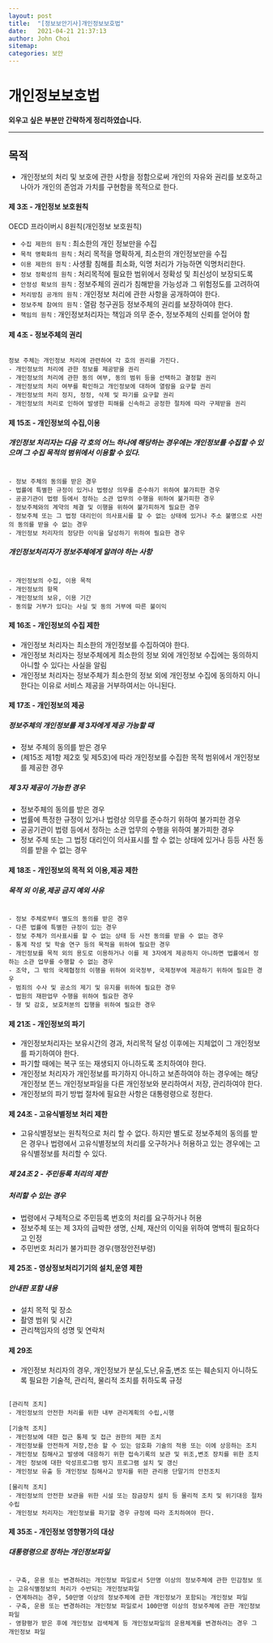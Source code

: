 ```yaml
---
layout: post
title:  "[정보보안기사]개인정보보호법"
date:   2021-04-21 21:37:13
author: John Choi
sitemap:
categories: 보안
---
```


# 개인정보보호법

__외우고 싶은 부분만 간략하게 정리하였습니다.__

---
## 목적
- 개인정보의 처리 및 보호에 관한 사항을 정함으로써 개인의 자유와 권리를 보호하고 나아가 개인의 존엄과 가치를 구현함을 목적으로 한다.

#### 제 3조 - 개인정보 보호원칙

OECD 프라이버시 8원칙(개인정보 보호원칙)
- `수집 제한의 원칙` : 최소한의 개인 정보만을 수집
- `목적 명확화의 원칙` : 처리 목적을 명확하게, 최소한의 개인정보만을 수집
- `이용 제한의 원칙` : 사생활 침해를 최소화, 익명 처리가 가능하면 익명처리한다.
- `정보 정확성의 원칙` : 처리목적에 필요한 범위에서 정확성 및 최신성이 보장되도록
- `안정성 확보의 원칙` : 정보주체의 권리가 침해받을 가능성과 그 위험정도를 고려하여
- `처리방침 공개의 원칙` : 개인정보 처리에 관한 사항을 공개하여야 한다.
- `정보주체 참여의 원칙` : 열람 청구권등 정보주체의 권리를 보장하여야 한다.
- `책임의 원칙` : 개인정보처리자는 책임과 의무 준수, 정보주체의 신뢰를 얻어야 함

#### 제 4조 - 정보주체의 권리

```

정보 주체는 개인정보 처리에 관련하여 각 호의 권리를 가진다.
- 개인정보의 처리에 관한 정보를 제공받을 권리
- 개인정보의 처리에 관한 동의 여부, 동의 범위 등을 선택하고 결정할 권리
- 개인정보의 처리 여부를 확인하고 개인정보에 대하여 열람을 요구할 권리
- 개인정보의 처리 정지, 정정, 삭제 및 파기를 요구할 권리
- 개인정보의 처리로 인하여 발생한 피해를 신속하고 공정한 절차에 따라 구제받을 권리

```

#### 제 15조 - 개인정보의 수집,이용

##### 개인정보 처리자는 다음 각 호의 어느 하나에 해당하는 경우에는 개인정보를 수집할 수 있으며 그 수집 목적의 범위에서 이용할 수 있다.
```

- 정보 주체의 동의를 받은 경우
- 법률에 특별한 규정이 있거나 법령상 의무를 준수하기 위하여 불가피한 경우
- 공공기관이 법령 등에서 정하는 소관 업무의 수행을 위하여 불가피한 경우
- 정보주체와의 계약의 체결 및 이행을 위하여 불가피하게 필요한 경우
- 정보주체 또는 그 법정 대리인이 의사표시를 할 수 없는 상태에 있거나 주소 불명으로 사전의 동의를 받을 수 없는 경우
- 개인정보 처리자의 정당한 이익을 달성하기 위하여 필요한 경우

```

##### 개인정보처리자가 정보주체에게 알려야 하는 사항
```

- 개인정보의 수집, 이용 목적
- 개인정보의 항목
- 개인정보의 보유, 이용 기간
- 동의할 거부가 있다는 사실 및 동의 거부에 따른 불이익

```

#### 제 16조 - 개인정보의 수집 제한
- 개인정보 처리자는 최소한의 개인정보를 수집하여야 한다.
- 개인정보 처리자는 정보주체에게 최소한의 정보 외에 개인정보 수집에는 동의하지 아니할 수 있다는 사실을 알림
- 개인정보 처리자는 정보주체가 최소한의 정보 외에 개인정보 수집에 동의하지 아니한다는 이유로 서비스 제공을 거부하여서는 아니된다.

#### 제 17조 - 개인정보의 제공
##### 정보주체의 개인정보를 제 3자에게 제공 가능할 때
- 정보 주체의 동의를 받은 경우
- (제15조 제1항 제2호 및 제5호)에 따라 개인정보를 수집한 목적 범위에서 개인정보를 제공한 경우

##### 제 3자 제공이 가능한 경우
- 정보주체의 동의를 받은 경우
- 법률에 특정한 규정이 있거나 법령상 의무를 준수하기 위하여 불가피한 경우
- 공공기관이 법령 등에서 정하는 소관 업무의 수행을 위하여 불가피한 경우
- 정보 주체 또는 그 법정 대리인이 의사표시를 할 수 없는 상태에 있거나 등등 사전 동의를 받을 수 없는 경우

#### 제 18조 - 개인정보의 목적 외 이용,제공 제한
##### 목적 외 이용,제공 금지 예외 사유
```

- 정보 주체로부터 별도의 동의를 받은 경우
- 다른 법률에 특별한 규정이 있는 경우
- 정보 주체가 의사표시를 할 수 없는 상태 등 사전 동의를 받을 수 없는 경우
- 통계 작성 및 학술 연구 등의 목적을 위하여 필요한 경우
- 개인정보를 목적 외의 용도로 이용하거나 이를 제 3자에게 제공하지 아니하면 법률에서 정하는 소관 업무를 수행할 수 없는 경우
- 조약, 그 밖의 국제협정의 이행을 위하여 외국정부, 국제정부에 제공하기 위하여 필요한 경우
- 범죄의 수사 및 공소의 제기 및 유지를 위하여 필요한 경우
- 법원의 재판업무 수행을 위하여 필요한 경우
- 형 및 감호, 보호처분의 집행을 위하여 필요한 경우

```


#### 제 21조 - 개인정보의 파기
- 개인정보처리자는 보유시간의 경과, 처리목적 달성 이후에는 지체없이 그 개인정보를 파기하여야 한다.
- 파기할 때에는 복구 또는 재생되지 아니하도록 조치하여야 한다.
- 개인정보 처리자가 개인정보를 파기하지 아니하고 보존하여야 하는 경우에는 해당 개인정보 똔느 개인정보파일을 다른 개인정보와 분리하여서 저장, 관리하여야 한다.
- 개인정보의 파기 방법 절차에 필요한 사항은 대통령령으로 정한다.

#### 제 24조 - 고유식별정보 처리 제한
- 고유식별정보는 원칙적으로 처리 할 수 없다. 하지만 별도로 정보주체의 동의를 받은 경우나 법령에서 고유식별정보의 처리를 오구하거나 허용하고 있는 경우에는 고유식별정보를 처리할 수 있다.

##### 제 24조 2 - 주민등록 처리의 제한
##### 처리할 수 있는 경우
- 법령에서 구체적으로 주민등록 번호의 처리를 요구하거나 허용
- 정보주체 또는 제 3자의 급박한 생명, 신체, 재산의 이익을 위하여 명백히 필요하다고 인정
- 주민번호 처리가 불가피한 경우(행정안전부령)

#### 제 25조 - 영상정보처리기기의 설치,운영 제한
##### 안내판 포함 내용
- 설치 목적 및 장소
- 촬영 범위 및 시간
- 관리책임자의 성명 및 연락처

#### 제 29조
- 개인정보 처리자의 경우, 개인정보가 분실,도난,유출,변조 또는 훼손되지 아니하도록 필요한 기술적, 관리적, 물리적 조치를 취하도록 규정

```

[관리적 조치]
- 개인정보의 안전한 처리를 위한 내부 관리계획의 수립,시행

[기술적 조치]
- 개인정보에 대한 접근 통제 및 접근 권한의 제한 조치
- 개인정보를 안전하게 저장,전송 할 수 있는 암호화 기술의 적용 또는 이에 상응하는 조치
- 개인정보 침해사고 발생에 대응하기 위한 접속기록의 보관 및 위조,변조 장치를 위한 조치
- 개인 정보에 대한 악성프로그램 방지 프로그램 설치 및 갱신
- 개인정보 유출 등 개인정보 침해사고 방지를 위한 관리용 단말기의 안전조치

[물리적 조치]
- 개인정보의 안전한 보관을 위한 시설 또는 잠금장치 설치 등 물리적 조치 및 위기대응 절차 수립
- 개인정보 처리자는 개인정보를 파기할 경우 규정에 따라 조치하여야 한다.

```

#### 제 35조 - 개인정보 영향평가의 대상
##### 대통령령으로 정하는 개인정보파일
```

- 구축, 운용 또는 변경하려는 개인정보 파일로서 5만명 이상의 정보주체에 관한 민감정보 또는 고유식별정보의 처리가 수반되는 개인정보파일
- 연계하려는 경우, 50만명 이상의 정보주체에 관한 개인정보가 포함되는 개인정보 파일
- 구축, 운용 또는 변경하려는 개인정보 파일로서 100만명 이상의 정보주체에 관한 개인정보 파일
- 영향평가 받은 후에 개인정보 검색체계 등 개인정보파일의 운용체계를 변경하려는 경우 그 개인정보 파일

```

